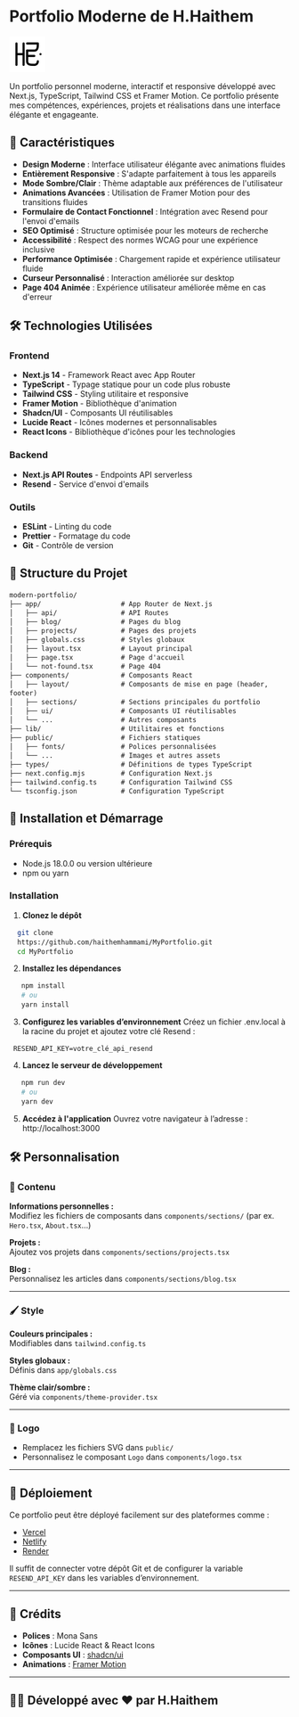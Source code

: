# Portfolio Moderne de H.Haithem

![Logo H.Haithem](public/icon-light.svg)

Un portfolio personnel moderne, interactif et responsive développé avec Next.js, TypeScript, Tailwind CSS et Framer Motion. Ce portfolio présente mes compétences, expériences, projets et réalisations dans une interface élégante et engageante.

## 🌟 Caractéristiques

- **Design Moderne** : Interface utilisateur élégante avec animations fluides
- **Entièrement Responsive** : S'adapte parfaitement à tous les appareils
- **Mode Sombre/Clair** : Thème adaptable aux préférences de l'utilisateur
- **Animations Avancées** : Utilisation de Framer Motion pour des transitions fluides
- **Formulaire de Contact Fonctionnel** : Intégration avec Resend pour l'envoi d'emails
- **SEO Optimisé** : Structure optimisée pour les moteurs de recherche
- **Accessibilité** : Respect des normes WCAG pour une expérience inclusive
- **Performance Optimisée** : Chargement rapide et expérience utilisateur fluide
- **Curseur Personnalisé** : Interaction améliorée sur desktop
- **Page 404 Animée** : Expérience utilisateur améliorée même en cas d'erreur

## 🛠️ Technologies Utilisées

### Frontend
- **Next.js 14** - Framework React avec App Router
- **TypeScript** - Typage statique pour un code plus robuste
- **Tailwind CSS** - Styling utilitaire et responsive
- **Framer Motion** - Bibliothèque d'animation
- **Shadcn/UI** - Composants UI réutilisables
- **Lucide React** - Icônes modernes et personnalisables
- **React Icons** - Bibliothèque d'icônes pour les technologies

### Backend
- **Next.js API Routes** - Endpoints API serverless
- **Resend** - Service d'envoi d'emails

### Outils
- **ESLint** - Linting du code
- **Prettier** - Formatage du code
- **Git** - Contrôle de version

## 📂 Structure du Projet

```
modern-portfolio/
├── app/                    # App Router de Next.js
│   ├── api/                # API Routes
│   ├── blog/               # Pages du blog
│   ├── projects/           # Pages des projets
│   ├── globals.css         # Styles globaux
│   ├── layout.tsx          # Layout principal
│   ├── page.tsx            # Page d'accueil
│   └── not-found.tsx       # Page 404
├── components/             # Composants React
│   ├── layout/             # Composants de mise en page (header, footer)
│   ├── sections/           # Sections principales du portfolio
│   ├── ui/                 # Composants UI réutilisables
│   └── ...                 # Autres composants
├── lib/                    # Utilitaires et fonctions
├── public/                 # Fichiers statiques
│   ├── fonts/              # Polices personnalisées
│   └── ...                 # Images et autres assets
├── types/                  # Définitions de types TypeScript
├── next.config.mjs         # Configuration Next.js
├── tailwind.config.ts      # Configuration Tailwind CSS
└── tsconfig.json           # Configuration TypeScript
```

## 🚀 Installation et Démarrage

### Prérequis
- Node.js 18.0.0 ou version ultérieure
- npm ou yarn

### Installation

1. **Clonez le dépôt**
 ```bash
   git clone 
   https://github.com/haithemhammami/MyPortfolio.git
   cd MyPortfolio
   ```
2. **Installez les dépendances**
 ```bash
    npm install
    # ou
    yarn install
   ```
3. **Configurez les variables d’environnement**
 Créez un fichier .env.local à la racine du projet et 
  ajoutez votre clé Resend :
 ```
  RESEND_API_KEY=votre_clé_api_resend
 ```
4. **Lancez le serveur de développement**
 ```bash
    npm run dev
    # ou
    yarn dev
   ```
5. **Accédez à l'application**
Ouvrez votre navigateur à l’adresse : http://localhost:3000

## 🛠️ Personnalisation

### 🎨 Contenu

**Informations personnelles :**  
Modifiez les fichiers de composants dans `components/sections/` (par ex. `Hero.tsx`, `About.tsx`…)

**Projets :**  
Ajoutez vos projets dans `components/sections/projects.tsx`

**Blog :**  
Personnalisez les articles dans `components/sections/blog.tsx`

---

### 🖌️ Style

**Couleurs principales :**  
Modifiables dans `tailwind.config.ts`

**Styles globaux :**  
Définis dans `app/globals.css`

**Thème clair/sombre :**  
Géré via `components/theme-provider.tsx`

---

### 🔁 Logo

- Remplacez les fichiers SVG dans `public/`
- Personnalisez le composant `Logo` dans `components/logo.tsx`

---

## 🚀 Déploiement

Ce portfolio peut être déployé facilement sur des plateformes comme :

- [Vercel](https://vercel.com/)
- [Netlify](https://www.netlify.com/)
- [Render](https://render.com/)

Il suffit de connecter votre dépôt Git et de configurer la variable `RESEND_API_KEY` dans les variables d’environnement.

---

## 🙏 Crédits

- **Polices** : Mona Sans  
- **Icônes** : Lucide React & React Icons  
- **Composants UI** : [shadcn/ui](https://ui.shadcn.dev/)  
- **Animations** : [Framer Motion](https://www.framer.com/motion/)

---

## 👨‍💻 Développé avec ❤️ par **H.Haithem**
